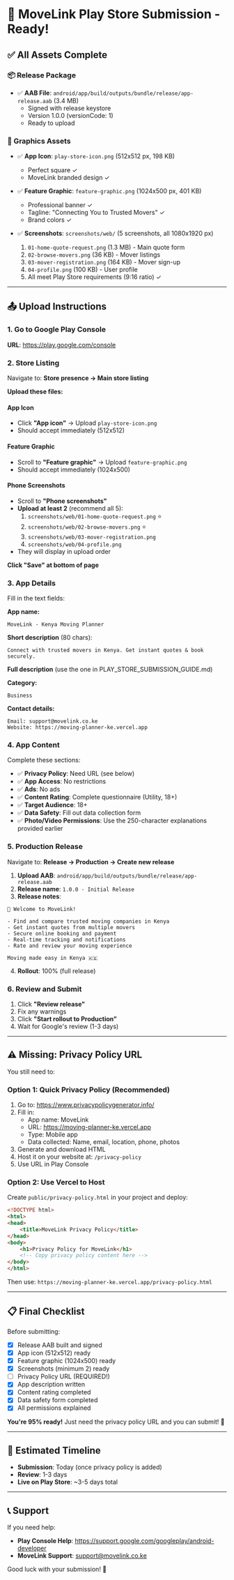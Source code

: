 # 🎉 MoveLink Play Store Submission - Ready!

## ✅ All Assets Complete

### 📦 Release Package
- ✅ **AAB File**: `android/app/build/outputs/bundle/release/app-release.aab` (3.4 MB)
  - Signed with release keystore
  - Version 1.0.0 (versionCode: 1)
  - Ready to upload

### 🎨 Graphics Assets
- ✅ **App Icon**: `play-store-icon.png` (512x512 px, 198 KB)
  - Perfect square ✓
  - MoveLink branded design ✓
  
- ✅ **Feature Graphic**: `feature-graphic.png` (1024x500 px, 401 KB)
  - Professional banner ✓
  - Tagline: "Connecting You to Trusted Movers" ✓
  - Brand colors ✓

- ✅ **Screenshots**: `screenshots/web/` (5 screenshots, all 1080x1920 px)
  1. `01-home-quote-request.png` (1.3 MB) - Main quote form
  2. `02-browse-movers.png` (36 KB) - Mover listings
  3. `03-mover-registration.png` (164 KB) - Mover sign-up
  4. `04-profile.png` (100 KB) - User profile
  5. All meet Play Store requirements (9:16 ratio) ✓

---

## 📤 Upload Instructions

### 1. Go to Google Play Console
**URL**: https://play.google.com/console

### 2. Store Listing
Navigate to: **Store presence → Main store listing**

**Upload these files:**

#### App Icon
- Click **"App icon"** → Upload `play-store-icon.png`
- Should accept immediately (512x512)

#### Feature Graphic
- Scroll to **"Feature graphic"** → Upload `feature-graphic.png`
- Should accept immediately (1024x500)

#### Phone Screenshots
- Scroll to **"Phone screenshots"**
- **Upload at least 2** (recommend all 5):
  1. `screenshots/web/01-home-quote-request.png` ⭐
  2. `screenshots/web/02-browse-movers.png` ⭐
  3. `screenshots/web/03-mover-registration.png`
  4. `screenshots/web/04-profile.png`
- They will display in upload order

**Click "Save" at bottom of page**

### 3. App Details
Fill in the text fields:

**App name:**
```
MoveLink - Kenya Moving Planner
```

**Short description** (80 chars):
```
Connect with trusted movers in Kenya. Get instant quotes & book securely.
```

**Full description** (use the one in PLAY_STORE_SUBMISSION_GUIDE.md)

**Category:**
```
Business
```

**Contact details:**
```
Email: support@movelink.co.ke
Website: https://moving-planner-ke.vercel.app
```

### 4. App Content

Complete these sections:

- ✅ **Privacy Policy**: Need URL (see below)
- ✅ **App Access**: No restrictions
- ✅ **Ads**: No ads
- ✅ **Content Rating**: Complete questionnaire (Utility, 18+)
- ✅ **Target Audience**: 18+
- ✅ **Data Safety**: Fill out data collection form
- ✅ **Photo/Video Permissions**: Use the 250-character explanations provided earlier

### 5. Production Release

Navigate to: **Release → Production → Create new release**

1. **Upload AAB**: `android/app/build/outputs/bundle/release/app-release.aab`
2. **Release name**: `1.0.0 - Initial Release`
3. **Release notes**:
```
🎉 Welcome to MoveLink!

- Find and compare trusted moving companies in Kenya
- Get instant quotes from multiple movers
- Secure online booking and payment
- Real-time tracking and notifications
- Rate and review your moving experience

Moving made easy in Kenya 🇰🇪
```

4. **Rollout**: 100% (full release)

### 6. Review and Submit

1. Click **"Review release"**
2. Fix any warnings
3. Click **"Start rollout to Production"**
4. Wait for Google's review (1-3 days)

---

## ⚠️ Missing: Privacy Policy URL

You still need to:

### Option 1: Quick Privacy Policy (Recommended)

1. Go to: https://www.privacypolicygenerator.info/
2. Fill in:
   - App name: MoveLink
   - URL: https://moving-planner-ke.vercel.app
   - Type: Mobile app
   - Data collected: Name, email, location, phone, photos
3. Generate and download HTML
4. Host it on your website at: `/privacy-policy`
5. Use URL in Play Console

### Option 2: Use Vercel to Host

Create `public/privacy-policy.html` in your project and deploy:

```html
<!DOCTYPE html>
<html>
<head>
    <title>MoveLink Privacy Policy</title>
</head>
<body>
    <h1>Privacy Policy for MoveLink</h1>
    <!-- Copy privacy policy content here -->
</body>
</html>
```

Then use: `https://moving-planner-ke.vercel.app/privacy-policy.html`

---

## 📋 Final Checklist

Before submitting:

- [x] Release AAB built and signed
- [x] App icon (512x512) ready
- [x] Feature graphic (1024x500) ready
- [x] Screenshots (minimum 2) ready
- [ ] Privacy Policy URL (REQUIRED!)
- [x] App description written
- [x] Content rating completed
- [x] Data safety form completed
- [x] All permissions explained

**You're 95% ready!** Just need the privacy policy URL and you can submit! 🚀

---

## 🎯 Estimated Timeline

- **Submission**: Today (once privacy policy is added)
- **Review**: 1-3 days
- **Live on Play Store**: ~3-5 days total

---

## 📞 Support

If you need help:
- **Play Console Help**: https://support.google.com/googleplay/android-developer
- **MoveLink Support**: support@movelink.co.ke

Good luck with your submission! 🎊
